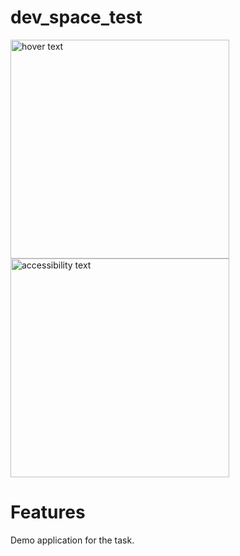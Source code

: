 # dev_space_test
<p align="left">
  <img src="https://github.com/user-attachments/assets/2b9a143d-ddeb-4558-892c-324b7a858444" width="350" title="hover text">
  <img src="https://github.com/user-attachments/assets/05af7104-dee1-4baf-8aaf-668c3fe1b664" width="350" alt="accessibility text">
</p>

# Features
 Demo application for the task.
